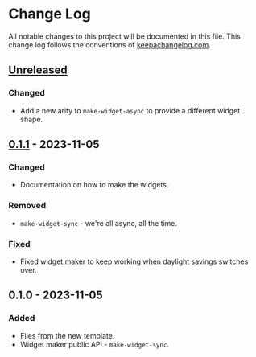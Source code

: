 # Change Log
All notable changes to this project will be documented in this file. This change log follows the conventions of [keepachangelog.com](http://keepachangelog.com/).

## [Unreleased]
### Changed
- Add a new arity to `make-widget-async` to provide a different widget shape.

## [0.1.1] - 2023-11-05
### Changed
- Documentation on how to make the widgets.

### Removed
- `make-widget-sync` - we're all async, all the time.

### Fixed
- Fixed widget maker to keep working when daylight savings switches over.

## 0.1.0 - 2023-11-05
### Added
- Files from the new template.
- Widget maker public API - `make-widget-sync`.

[Unreleased]: https://sourcehost.site/your-name/multimethods/compare/0.1.1...HEAD
[0.1.1]: https://sourcehost.site/your-name/multimethods/compare/0.1.0...0.1.1
